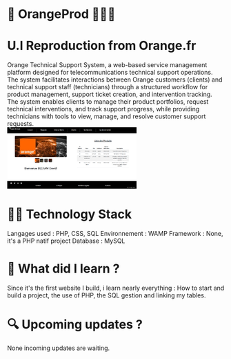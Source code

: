 # 🍊 OrangeProd 👷🏾‍♂️
# U.I Reproduction from Orange.fr

Orange Technical Support System, a web-based service management platform designed for telecommunications technical support operations.
The system facilitates interactions between Orange customers (clients) and technical support staff (technicians) through a structured workflow for product management, support ticket creation, and intervention tracking. <br/>
The system enables clients to manage their product portfolios, request technical interventions, and track support progress, while providing technicians with tools to view, manage, and resolve customer support requests.
<br>
<img src="images/screen.png" alt="Texte alternatif" width="300"/>

# 🏂🏼 Technology Stack

Langages used : PHP, CSS, SQL
Environnement : WAMP
Framework : None, it's a PHP natif project
Database : MySQL

# 🧠 What did I learn ?

Since it's the first website I build, i learn nearly everything : How to start and build a project, the use of PHP, the SQL gestion and linking my tables.

# 🔍 Upcoming updates ?

None incoming updates are waiting.

